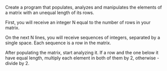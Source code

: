 Create a program that populates, analyzes and manipulates the elements of a matrix with an unequal length of its rows.

First, you will receive an integer N equal to the number of rows in your matrix.

On the next N lines, you will receive sequences of integers, separated by a single space. Each sequence is a row in the matrix.

After populating the matrix, start analyzing it. If a row and the one below it have equal length, multiply each element in both of them by 2, otherwise - divide by 2.

